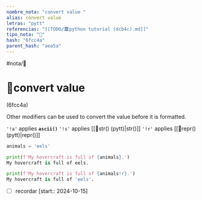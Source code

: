 ```yaml
---
nombre_nota: "convert value "
alias: convert value 
letras: "pytt"
referencias: "[[TODO/🏛️python tutorial (dcb4c).md]]"
tipo_nota: "📑"
hash: "6fcc4a"
parent_hash: "aea5a"
---
```


#nota/📑

# 📑convert value 
<div class="hash">(6fcc4a)</div>

Other modifiers can be used to convert the value before it is formatted. 

`'!a'` applies __`ascii()`__
`'!s'` applies [[📑str() (pytt)|str()]]
`'!r'` applies [[📑repr() (pytt)|repr()]] 

```python
animals = 'eels'

print(f'My hovercraft is full of {animals}.')
My hovercraft is full of eels.

print(f'My hovercraft is full of {animals!r}.')
My hovercraft is full of 'eels'.
```
- [ ] recordar  [start:: 2024-10-15]
